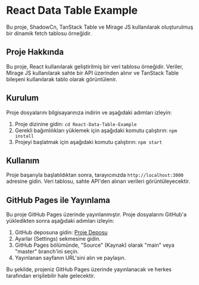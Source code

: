 # React Data Table Example

Bu proje, ShadowCn, TanStack Table ve Mirage JS kullanılarak oluşturulmuş bir dinamik fetch tablosu örneğidir.

## Proje Hakkında

Bu proje, React kullanılarak geliştirilmiş bir veri tablosu örneğidir. Veriler, Mirage JS kullanılarak sahte bir API üzerinden alınır ve TanStack Table bileşeni kullanılarak tablo olarak görüntülenir.

## Kurulum

Proje dosyalarını bilgisayarınıza indirin ve aşağıdaki adımları izleyin:

1. Proje dizinine gidin: `cd React-Data-Table-Example`
2. Gerekli bağımlılıkları yüklemek için aşağıdaki komutu çalıştırın: `npm install`
3. Projeyi başlatmak için aşağıdaki komutu çalıştırın: `npm start`

## Kullanım

Proje başarıyla başlatıldıktan sonra, tarayıcınızda `http://localhost:3000` adresine gidin. Veri tablosu, sahte API'den alınan verileri görüntüleyecektir.

## GitHub Pages ile Yayınlama

Bu proje GitHub Pages üzerinde yayınlanmıştır. Proje dosyalarını GitHub'a yükledikten sonra aşağıdaki adımları izleyin:

1. GitHub deposuna gidin: [Proje Deposu](https://github.com/KullaniciAdi/React-Data-Table-Example)
2. Ayarlar (Settings) sekmesine gidin.
3. GitHub Pages bölümünde, "Source" (Kaynak) olarak "main" veya "master" branch'ini seçin.
4. Yayınlanan sayfanın URL'sini alın ve paylaşın.

Bu şekilde, projeniz GitHub Pages üzerinde yayınlanacak ve herkes tarafından erişilebilir hale gelecektir.
